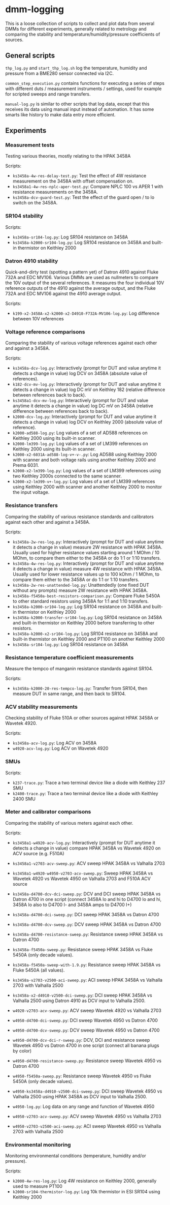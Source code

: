 # dmm-logging

This is a loose collection of scripts to collect and plot data from several DMMs for different experiments, generally related to metrology and comparing the stability and temperature/humidity/pressure coefficients of sources.

## General scripts

`thp_log.py` and `start_thp_log.sh` log the temperature, humidity and pressure from a BME280 sensor connected via I2C.

`common_step_execution.py` contains functions for executing a series of steps with different duts / measurement instruments / settings, used for example for scripted sweeps and range transfers.

`manual-log.py` is similar to other scripts that log data, except that this receives its data using manual input instead of automation. It has some smarts like history to make data entry more efficient.

## Experiments

### Measurement tests

Testing various theories, mostly relating to the HPAK 3458A

Scripts:
* `ks3458a-4w-res-delay-test.py`: Test the effect of 4W resistance measurement on the 3458A with offset compensation on.
* `ks3458a1-4w-res-nplc-aper-test.py`: Compare NPLC 100 vs APER 1 with resistance measurements on the 3458A.
* `ks3458a-dcv-guard-test.py`: Test the effect of the guard open / to lo switch on the 3458A.

### SR104 stability

Scripts:
* `ks3458a-sr104-log.py`: Log SR104 resistance on 3458A
* `ks3458a-k2000-sr104-log.py`: Log SR104 resistance on 3458A and built-in thermistor on Keithley 2000

### Datron 4910 stability

Quick-and-dirty test (spotting a pattern yet) of Datron 4910 against Fluke 732A and EDC MV106. Various DMMs are used as nullmeters to compare the 10V output of the several references. It measures the four individual 10V reference outputs of the 4910 against the average output, and the Fluke 732A and EDC MV106 against the 4910 average output.

Scripts:
* `k199-x2-3458A-x2-k2000-x2-D4910-F732A-MV106-log.py`: Log difference between 10V references

### Voltage reference comparisons

Comparing the stability of various voltage references against each other and against a 3458A.

Scripts:
* `ks3458a-dcv-log.py`: Interactively (prompt for DUT and value anytime it detects a change in value) log DCV on 3458A (absolute value of references).
* `k182-dcv-mv-log.py`: Interactively (prompt for DUT and value anytime it detects a change in value) log DC mV on Keithley 182 (relative difference between references back to back).
* `ks3458a1-dcv-mv-log.py`: Interactively (prompt for DUT and value anytime it detects a change in value) log DC mV on 3458A (relative difference between references back to back).
* `k2000-dcv-log.py`: Interactively (prompt for DUT and value anytime it detects a change in value) log DCV on Keithley 2000 (absolute value of reference).
* `k2000-ad588-log.py`: Log values of a set of AD588 references on Keithley 2000 using its built-in scanner.
* `k2000-lm399-log.py`: Log values of a set of LM399 references on Keithley 2000 using its built-in scanner.
* `k2000-x2-6031A-ad588-log-v+-v-.py`: Log AD588 using Keithley 2000 with scanner and both voltage rails using another Keithley 2000 and Prema 6031.
* `k2000-x2-lm399-log.py`: Log values of a set of LM399 references using two Keithley 2000s connected to the same scanner.
* `k2000-x2-lm399-v+-log.py`: Log values of a set of LM399 references using Keithley 2000 with scanner and another Keithley 2000 to monitor the input voltage.

### Resistance transfers

Comparing the stability of various resistance standards and calibrators against each other and against a 3458A.

Scripts:
* `ks3458a-2w-res-log.py`: Interactively (prompt for DUT and value anytime it detects a change in value) measure 2W resistance with HPAK 3458A. Usually used for higher resistance values starting around 1 MOhm / 10 MOhm, to compare them either to the 3458A or do 1:1 or 1:10 transfers.
* `ks3458a-4w-res-log.py`: Interactively (prompt for DUT and value anytime it detects a change in value) measure 4W resistance with HPAK 3458A. Usually used for lower resistance values up to 100 kOhm / 1 MOhm, to compare them either to the 3458A or do 1:1 or 1:10 transfers.
* `ks3458a-2w-res-unattended-log.py`: Unattendedly (one fixed DUT without any prompts) measure 2W resistance with HPAK 3458A.
* `ks3458a-f5450a-best-resistors-comparison.py`: Compare Fluke 5450A to other standard resistors using 3458A for 1:1 and 1:10 transfers.
* `ks3458a-k2000-sr104-log.py`: Log SR104 resistance on 3458A and built-in thermistor on Keithley 2000
* `ks3458a-k2000-transfer-sr104-log.py`: Log SR104 resistance on 3458A and built-in thermistor on Keithley 2000 before transferring to other resistors.
* `ks3458a-k2000-x2-sr104-log.py`: Log SR104 resistance on 3458A and built-in thermistor on Keithley 2000 and PT100 on another Keithley 2000
* `ks3458a-sr104-log.py`: Log SR104 resistance on 3458A

### Resistance temperature coefficient measurements

Measure the tempco of manganin resistance standards against SR104.

Scripts:
* `ks3458a-k2000-20-res-tempco-log.py`: Transfer from SR104, then measure DUT in same range, and then back to SR104.

### ACV stability measurements

Checking stability of Fluke 510A or other sources against HPAK 3458A or Wavetek 4920.

Scripts:
* `ks3458a-acv-log.py`: Log ACV on 3458A
* `w4920-acv-log.py`: Log ACV on Wavetek 4920

### SMUs

Scripts:
* `k237-trace.py`: Trace a two terminal device like a diode with Keithley 237 SMU
* `k2400-trace.py`: Trace a two terminal device like a diode with Keithley 2400 SMU

### Meter and calibrator comparisons

Comparing the stability of various meters against each other.

Scripts:
* `ks3458a1-w4920-acv-log.py`: Interactively (prompt for DUT anytime it detects a change in value) compare HPAK 3458A vs Wavetek 4920 on ACV source (e.g. F510A)

* `ks3458a1-v2703-acv-sweep.py`: ACV sweep HPAK 3458A vs Valhalla 2703
* `ks3458a1-w4920-w4950-v2703-acv-sweep.py`: Sweep HPAK 3458A vs Wavetek 4920 vs Wavetek 4950 on Valhalla 2703 and F510A ACV source
* `ks3458a-d4700-dcv-dci-sweep.py`: DCV and DCI sweep HPAK 3458A vs Datron 4700 in one script (connect 3458A lo and hi to D4700 lo and hi, 3458A lo also to D4700 I- and 3458A amps to D4700 I+)
* `ks3458a-d4700-dci-sweep.py`: DCI sweep HPAK 3458A vs Datron 4700
* `ks3458a-d4700-dcv-sweep.py`: DCV sweep HPAK 3458A vs Datron 4700
* `ks3458a-d4700-resistance-sweep.py`: Resistance sweep HPAK 3458A vs Datron 4700
* `ks3458a-f5450a-sweep.py`: Resistance sweep HPAK 3458A vs Fluke 5450A (only decade values).
* `ks3458a-f5450a-sweep-with-1.9.py`: Resistance sweep HPAK 3458A vs Fluke 5450A (all values).
* `ks3458a-v2703-v2500-aci-sweep.py`: ACI sweep HPAK 3458A vs Valhalla 2703 with Valhalla 2500
* `ks3458a-x2-d4910-v2500-dci-sweep.py`: DCI sweep HPAK 3458A vs Valhalla 2500 using Datron 4910 as DCV input to Valhalla 2500.
* `w4920-v2703-acv-sweep.py`: ACV sweep Wavetek 4920 vs Valhalla 2703
* `w4950-d4700-dci-sweep.py`: DCI sweep Wavetek 4950 vs Datron 4700
* `w4950-d4700-dcv-sweep.py`: DCV sweep Wavetek 4950 vs Datron 4700
* `w4950-d4700-dcv-dci-r-sweep.py`: DCV, DCI and resistance sweep Wavetek 4950 vs Datron 4700 in one script (connect all banana plugs by color)
* `w4950-d4700-resistance-sweep.py`: Resistance sweep Wavetek 4950 vs Datron 4700
* `w4950-f5450a-sweep.py`: Resistance sweep Wavetek 4950 vs Fluke 5450A (only decade values).
* `w4950-ks3458a-d4910-v2500-dci-sweep.py`: DCI sweep Wavetek 4950 vs Valhalla 2500 using HPAK 3458A as DCV input to Valhalla 2500.
* `w4950-log.py`: Log data on any range and function of Wavetek 4950
* `w4950-v2703-acv-sweep.py`: ACV sweep Wavetek 4950 vs Valhalla 2703
* `w4950-v2703-v2500-aci-sweep.py`: ACI sweep Wavetek 4950 vs Valhalla 2703 with Valhalla 2500

### Environmental monitoring

Monitoring environmental conditions (temperature, humidity and/or pressure).

Scripts:
* `k2000-4w-res-log.py`: Log 4W resistance on Keithley 2000, generally used to measure PT100
* `k2000-sr104-thermistor-log.py`: Log 10k thermistor in ESI SR104 using Keithley 2000